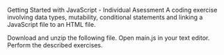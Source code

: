 Getting Started with JavaScript - Individual Asessment
A coding exercise involving data types, mutability, conditional statements and linking a JavaScript file to an HTML file.

Download and unzip the following file. Open main.js in your text editor. Perform the described exercises.

